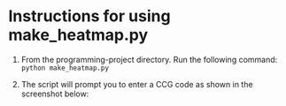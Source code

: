 # Instructions for using make_heatmap.py

1. From the programming-project directory. Run the following command:
    ```python make_heatmap.py``` 

2. The script will prompt you to enter a CCG code as shown in the screenshot below:
